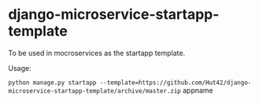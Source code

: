 # django-microservice-startapp-template

To be used in mocroservices as the startapp template. 

Usage: 

`python manage.py startapp --template=https://github.com/Hut42/django-microservice-startapp-template/archive/master.zip` appname
